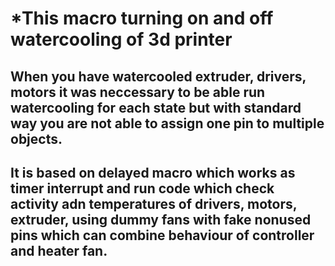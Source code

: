 # *This macro turning on and off watercooling of 3d printer

## When you have watercooled extruder, drivers, motors it was neccessary to be able run watercooling for each state but with standard way you are not able to assign one pin to multiple objects.

## It is based on delayed macro which works as timer interrupt and run code which check activity adn temperatures of drivers, motors, extruder, using dummy fans with fake nonused pins which can combine behaviour of controller and heater fan. 



